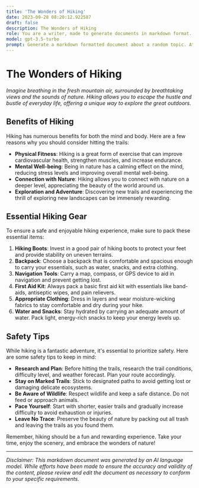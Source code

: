 ```yaml
---
title: 'The Wonders of Hiking'
date: 2023-09-28 08:20:12.922587
draft: false
description: The Wonders of Hiking
role: You are a writer, made to generate documents in markdown format. It is very important that all of the documents you generate are in valid markdown format.
model: gpt-3.5-turbo
prompt: Generate a markdown formatted document about a random topic. At the bottom, include a disclaimer explaining that the document was generated by you. The first line of the document should be the title. Make sure that the entire document is in proper markdown format, using a mix of various tags to make the document visually appealing.
---
```


# The Wonders of Hiking

*Imagine breathing in the fresh mountain air, surrounded by breathtaking views and the sounds of nature. Hiking allows you to escape the hustle and bustle of everyday life, offering a unique way to explore the great outdoors.*

## Benefits of Hiking

Hiking has numerous benefits for both the mind and body. Here are a few reasons why you should consider hitting the trails:

- **Physical Fitness**: Hiking is a great form of exercise that can improve cardiovascular health, strengthen muscles, and increase endurance.
- **Mental Well-being**: Being in nature has a calming effect on the mind, reducing stress levels and improving overall mental well-being.
- **Connection with Nature**: Hiking allows you to connect with nature on a deeper level, appreciating the beauty of the world around us.
- **Exploration and Adventure**: Discovering new trails and experiencing the thrill of exploring new landscapes can be immensely rewarding.

## Essential Hiking Gear

To ensure a safe and enjoyable hiking experience, make sure to pack these essential items:

1. **Hiking Boots**: Invest in a good pair of hiking boots to protect your feet and provide stability on uneven terrains.
2. **Backpack**: Choose a backpack that is comfortable and spacious enough to carry your essentials, such as water, snacks, and extra clothing.
3. **Navigation Tools**: Carry a map, compass, or GPS device to aid in navigation and prevent getting lost.
4. **First Aid Kit**: Always pack a basic first aid kit with essentials like band-aids, antiseptic wipes, and pain relievers.
5. **Appropriate Clothing**: Dress in layers and wear moisture-wicking fabrics to stay comfortable and dry during your hike.
6. **Water and Snacks**: Stay hydrated by carrying an adequate amount of water. Pack light, energy-rich snacks to keep your energy levels up.

## Safety Tips

While hiking is a fantastic adventure, it's essential to prioritize safety. Here are some safety tips to keep in mind:

- **Research and Plan**: Before hitting the trails, research the trail conditions, difficulty level, and weather forecast. Plan your route accordingly.
- **Stay on Marked Trails**: Stick to designated paths to avoid getting lost or damaging delicate ecosystems.
- **Be Aware of Wildlife**: Respect wildlife and keep a safe distance. Do not feed or approach animals.
- **Pace Yourself**: Start with shorter, easier trails and gradually increase difficulty to avoid exhaustion or injuries.
- **Leave No Trace**: Preserve the beauty of nature by packing out all trash and leaving the trails as you found them.

Remember, hiking should be a fun and rewarding experience. Take your time, enjoy the scenery, and embrace the wonders of nature!

---

*Disclaimer: This markdown document was generated by an AI language model. While efforts have been made to ensure the accuracy and validity of the content, please review and edit the document as necessary to conform to your specific requirements.*